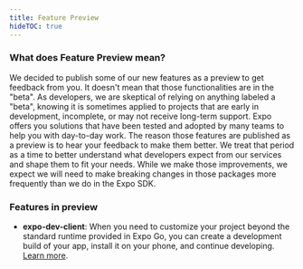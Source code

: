 ```yaml
---
title: Feature Preview
hideTOC: true
---
```


### What does Feature Preview mean?

We decided to publish some of our new features as a preview to get feedback from you. It doesn't mean that those functionalities are in the "beta". As developers, we are skeptical of relying on anything labeled a "beta", knowing it is sometimes applied to projects that are early in development, incomplete, or may not receive long-term support. Expo offers you solutions that have been tested and adopted by many teams to help you with day-to-day work. The reason those features are published as a preview is to hear your feedback to make them better. We treat that period as a time to better understand what developers expect from our services and shape them to fit your needs. While we make those improvements, we expect we will need to make breaking changes in those packages more frequently than we do in the Expo SDK.

### Features in preview

- **expo-dev-client**: When you need to customize your project beyond the standard runtime provided in Expo Go, you can create a development build of your app, install it on your phone, and continue developing. [Learn more](/development/introduction.md).